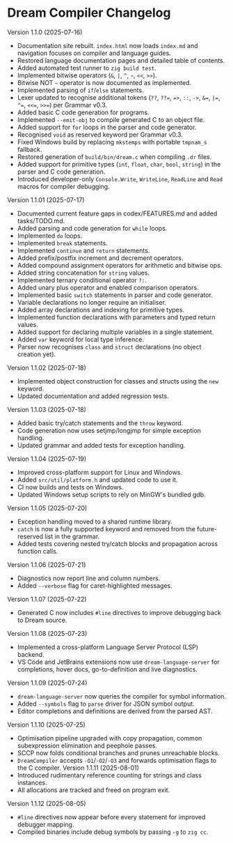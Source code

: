 # Dream Compiler Changelog

Version 1.1.0 (2025-07-16)
- Documentation site rebuilt. `index.html` now loads `index.md` and navigation focuses on compiler and language guides.
- Restored language documentation pages and detailed table of contents.
- Added automated test runner to `zig build test`.
- Implemented bitwise operators (`&`, `|`, `^`, `~`, `<<`, `>>`).
- Bitwise NOT `~` operator is now documented as implemented.
- Implemented parsing of `if`/`else` statements.
- Lexer updated to recognise additional tokens (`??`, `??=`, `=>`, `::`, `->`,
  `&=`, `|=`, `^=`, `<<=`, `>>=`) per Grammar v0.3.
- Added basic C code generation for programs.
- Implemented `--emit-obj` to compile generated C to an object file.
- Added support for `for` loops in the parser and code generator.
- Recognised `void` as reserved keyword per Grammar v0.3.
- Fixed Windows build by replacing `mkstemps` with portable `tmpnam_s` fallback.
- Restored generation of `build/bin/dream.c` when compiling `.dr` files.
- Added support for primitive types (`int`, `float`, `char`, `bool`, `string`) in the parser and C code generation.
- Introduced developer-only `Console.Write`, `WriteLine`, `ReadLine` and `Read` macros for compiler debugging.

Version 1.1.01 (2025-07-17)
- Documented current feature gaps in codex/FEATURES.md and added tasks/TODO.md.
- Added parsing and code generation for `while` loops.
- Implemented `do` loops.
- Implemented `break` statements.
- Implemented `continue` and `return` statements.
- Added prefix/postfix increment and decrement operators.
- Added compound assignment operators for arithmetic and bitwise ops.
- Added string concatenation for `string` values.
- Implemented ternary conditional operator `?:`.
- Added unary plus operator and enabled comparison operators.
- Implemented basic `switch` statements in parser and code generator.
- Variable declarations no longer require an initialiser.
- Added array declarations and indexing for primitive types.
- Implemented function declarations with parameters and typed return values.
- Added support for declaring multiple variables in a single statement.
- Added `var` keyword for local type inference.
- Parser now recognises `class` and `struct` declarations (no object creation yet).

Version 1.1.02 (2025-07-18)
- Implemented object construction for classes and structs using the `new` keyword.
- Updated documentation and added regression tests.

Version 1.1.03 (2025-07-18)
- Added basic try/catch statements and the `throw` keyword.
- Code generation now uses setjmp/longjmp for simple exception handling.
- Updated grammar and added tests for exception handling.

Version 1.1.04 (2025-07-19)
- Improved cross-platform support for Linux and Windows.
- Added `src/util/platform.h` and updated code to use it.
- CI now builds and tests on Windows.
- Updated Windows setup scripts to rely on MinGW's bundled gdb.

Version 1.1.05 (2025-07-20)
- Exception handling moved to a shared runtime library.
- `catch` is now a fully supported keyword and removed from the
  future-reserved list in the grammar.
- Added tests covering nested try/catch blocks and propagation
  across function calls.

Version 1.1.06 (2025-07-21)
- Diagnostics now report line and column numbers.
- Added `--verbose` flag for caret-highlighted messages.

Version 1.1.07 (2025-07-22)
- Generated C now includes `#line` directives to improve debugging back to Dream source.

Version 1.1.08 (2025-07-23)
- Implemented a cross-platform Language Server Protocol (LSP) backend.
- VS Code and JetBrains extensions now use `dream-language-server` for
  completions, hover docs, go-to-definition and live diagnostics.

Version 1.1.09 (2025-07-24)
- `dream-language-server` now queries the compiler for symbol information.
- Added `--symbols` flag to `parse` driver for JSON symbol output.
- Editor completions and definitions are derived from the parsed AST.

Version 1.1.10 (2025-07-25)
- Optimisation pipeline upgraded with copy propagation, common subexpression
  elimination and peephole passes.
- SCCP now folds conditional branches and prunes unreachable blocks.
- `DreamCompiler` accepts `-O1`/`-O2`/`-O3` and forwards optimisation flags to
  the C compiler.
Version 1.1.11 (2025-08-01)
- Introduced rudimentary reference counting for strings and class instances.
- All allocations are tracked and freed on program exit.

Version 1.1.12 (2025-08-05)
- `#line` directives now appear before every statement for improved debugger
  mapping.
- Compiled binaries include debug symbols by passing `-g` to `zig cc`.
